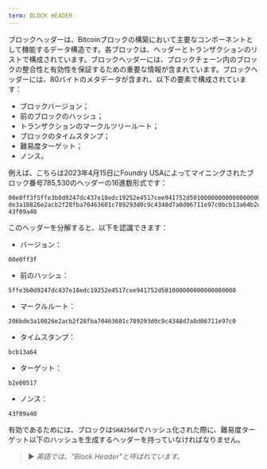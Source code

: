 ```yaml
---
term: BLOCK HEADER
---
```


ブロックヘッダーは、Bitcoinブロックの構築において主要なコンポーネントとして機能するデータ構造です。各ブロックは、ヘッダーとトランザクションのリストで構成されています。ブロックヘッダーには、ブロックチェーン内のブロックの整合性と有効性を保証するための重要な情報が含まれています。ブロックヘッダーには、80バイトのメタデータが含まれ、以下の要素で構成されています：
* ブロックバージョン；
* 前のブロックのハッシュ；
* トランザクションのマークルツリールート；
* ブロックのタイムスタンプ；
* 難易度ターゲット；
* ノンス。

例えば、こちらは2023年4月15日にFoundry USAによってマイニングされたブロック番号785,530のヘッダーの16進数形式です：

```text
00e0ff3f5ffe3b0d9247dc437e18edc19252e4517cee941752d501000000000000000000206b
de3a10826e2acb2f28fba70463601c789293d0c9c4348d7a0d06711e97c0bcb13a64b2e00517
43f09a40
```

このヘッダーを分解すると、以下を認識できます：
* バージョン：

```text
00e0ff3f
```

* 前のハッシュ：

```text
5ffe3b0d9247dc437e18edc19252e4517cee941752d501000000000000000000
```

* マークルルート：

```text
206bde3a10826e2acb2f28fba70463601c789293d0c9c4348d7a0d06711e97c0
```

* タイムスタンプ：

```text
bcb13a64
```

* ターゲット：

```text
b2e00517
```

* ノンス：

```text
43f09a40
```

有効であるためには、ブロックは`SHA256d`でハッシュ化された際に、難易度ターゲット以下のハッシュを生成するヘッダーを持っていなければなりません。

> ► *英語では、"Block Header"と呼ばれています。*